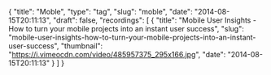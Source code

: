 {
  "title": "Moble",
  "type": "tag",
  "slug": "moble",
  "date": "2014-08-15T20:11:13",
  "draft": false,
  "recordings": [
    {
      "title": "Mobile User Insights - How to turn your mobile projects into an instant user success",
      "slug": "mobile-user-insights-how-to-turn-your-mobile-projects-into-an-instant-user-success",
      "thumbnail": "https://i.vimeocdn.com/video/485957375_295x166.jpg",
      "date": "2014-08-15T20:11:13"
    }
  ]
}